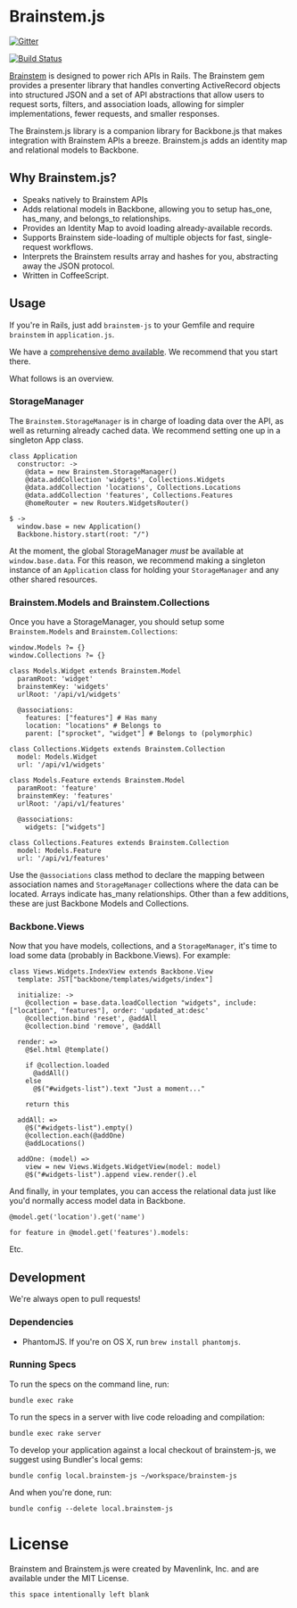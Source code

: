 # Brainstem.js

[![Gitter](https://badges.gitter.im/Join%20Chat.svg)](https://gitter.im/mavenlink/brainstem-js?utm_source=badge&utm_medium=badge&utm_campaign=pr-badge&utm_content=badge)

[![Build Status](https://travis-ci.org/mavenlink/brainstem-js.png)](https://travis-ci.org/mavenlink/brainstem-js)

[Brainstem](https://github.com/mavenlink/brainstem) is designed to power rich APIs in Rails. The Brainstem gem provides a presenter library that handles converting ActiveRecord objects into structured JSON and a set of API abstractions that allow users to request sorts, filters, and association loads, allowing for simpler implementations, fewer requests, and smaller responses.

The Brainstem.js library is a companion library for Backbone.js that makes integration with Brainstem APIs a breeze.  Brainstem.js adds an identity map and relational models to Backbone.

## Why Brainstem.js?

* Speaks natively to Brainstem APIs
* Adds relational models in Backbone, allowing you to setup has_one, has_many, and belongs_to relationships.
* Provides an Identity Map to avoid loading already-available records.
* Supports Brainstem side-loading of multiple objects for fast, single-request workflows.
* Interprets the Brainstem results array and hashes for you, abstracting away the JSON protocol.
* Written in CoffeeScript.

## Usage

If you're in Rails, just add `brainstem-js` to your Gemfile and require `brainstem` in `application.js`.

We have a [comprehensive demo available](https://github.com/mavenlink/brainstem-demo-rails).  We recommend that you start there.

What follows is an overview.

### StorageManager

The `Brainstem.StorageManager` is in charge of loading data over the API, as well as returning already cached data.  We recommend setting one up in a singleton App class.

	class Application
	  constructor: ->
	    @data = new Brainstem.StorageManager()
	    @data.addCollection 'widgets', Collections.Widgets
	    @data.addCollection 'locations', Collections.Locations
	    @data.addCollection 'features', Collections.Features
	    @homeRouter = new Routers.WidgetsRouter()
	
	$ ->
	  window.base = new Application()
	  Backbone.history.start(root: "/")

At the moment, the global StorageManager *must* be available at `window.base.data`.  For this reason, we recommend making a singleton instance of an `Application` class for holding your `StorageManager` and any other shared resources.

### Brainstem.Models and Brainstem.Collections

Once you have a StorageManager, you should setup some `Brainstem.Models` and `Brainstem.Collections`:

	window.Models ?= {}
	window.Collections ?= {}
	
	class Models.Widget extends Brainstem.Model
	  paramRoot: 'widget'
	  brainstemKey: 'widgets'
	  urlRoot: '/api/v1/widgets'
	
	  @associations:
	    features: ["features"] # Has many
	    location: "locations" # Belongs to
	    parent: ["sprocket", "widget"] # Belongs to (polymorphic)
	
	class Collections.Widgets extends Brainstem.Collection
	  model: Models.Widget
	  url: '/api/v1/widgets'
	
	class Models.Feature extends Brainstem.Model
	  paramRoot: 'feature'
	  brainstemKey: 'features'
	  urlRoot: '/api/v1/features'
	
	  @associations:
	    widgets: ["widgets"]
	
	class Collections.Features extends Brainstem.Collection
	  model: Models.Feature
	  url: '/api/v1/features'

Use the `@associations` class method to declare the mapping between association names and `StorageManager` collections where the data can be located.  Arrays indicate has_many relationships.  Other than a few additions, these are just Backbone Models and Collections.

### Backbone.Views

Now that you have models, collections, and a `StorageManager`, it's time to load some data (probably in Backbone.Views).  For example:

	class Views.Widgets.IndexView extends Backbone.View
	  template: JST["backbone/templates/widgets/index"]
	
	  initialize: ->
	    @collection = base.data.loadCollection "widgets", include: ["location", "features"], order: 'updated_at:desc'
	    @collection.bind 'reset', @addAll
	    @collection.bind 'remove', @addAll
	
	  render: =>
	    @$el.html @template()
	
	    if @collection.loaded
	      @addAll()
	    else
	      @$("#widgets-list").text "Just a moment..."
	
	    return this
	
	  addAll: =>
	    @$("#widgets-list").empty()
	    @collection.each(@addOne)
	    @addLocations()
	
	  addOne: (model) =>
	    view = new Views.Widgets.WidgetView(model: model)
	    @$("#widgets-list").append view.render().el

And finally, in your templates, you can access the relational data just like you'd normally access model data in Backbone.

    @model.get('location').get('name')
    
    for feature in @model.get('features').models:
    
Etc.

## Development

We're always open to pull requests!

### Dependencies

  - PhantomJS. If you're on OS X, run `brew install phantomjs`.

### Running Specs

To run the specs on the command line, run:

    bundle exec rake

To run the specs in a server with live code reloading and compilation:

    bundle exec rake server

To develop your application against a local checkout of brainstem-js, we suggest using Bundler's local gems:

    bundle config local.brainstem-js ~/workspace/brainstem-js

And when you're done, run:

    bundle config --delete local.brainstem-js
    
# License

Brainstem and Brainstem.js were created by Mavenlink, Inc. and are available under the MIT License.

`this space intentionally left blank`

